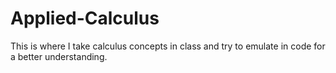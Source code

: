 # Applied-Calculus

This is where I take calculus concepts in class and try to emulate in code for a better understanding.
